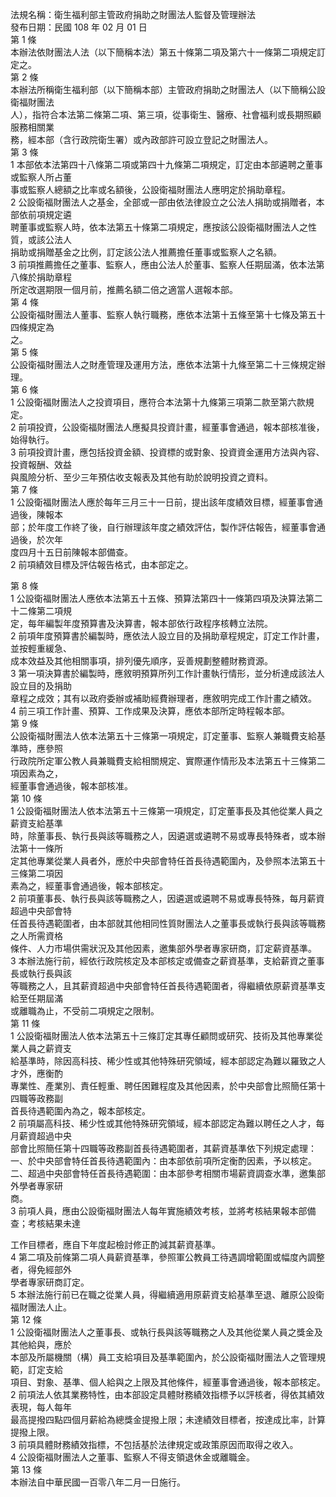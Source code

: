 法規名稱：衛生福利部主管政府捐助之財團法人監督及管理辦法  
發布日期：民國 108 年 02 月 01 日  
第 1 條  
本辦法依財團法人法（以下簡稱本法）第五十條第二項及第六十一條第二項規定訂定之。  
第 2 條  
本辦法所稱衛生福利部（以下簡稱本部）主管政府捐助之財團法人（以下簡稱公設衛福財團法  
人），指符合本法第二條第二項、第三項，從事衛生、醫療、社會福利或長期照顧服務相關業  
務，經本部（含行政院衛生署）或內政部許可設立登記之財團法人。  
第 3 條  
1 本部依本法第四十八條第二項或第四十九條第二項規定，訂定由本部遴聘之董事或監察人所占董  
事或監察人總額之比率或名額後，公設衛福財團法人應明定於捐助章程。  
2 公設衛福財團法人之基金，全部或一部由依法律設立之公法人捐助或捐贈者，本部依前項規定遴  
聘董事或監察人時，依本法第五十條第二項規定，應按該公設衛福財團法人之性質，或該公法人  
捐助或捐贈基金之比例，訂定該公法人推薦擔任董事或監察人之名額。  
3 前項推薦擔任之董事、監察人，應由公法人於董事、監察人任期屆滿，依本法第八條於捐助章程  
所定改選期限一個月前，推薦名額二倍之適當人選報本部。  
第 4 條  
公設衛福財團法人董事、監察人執行職務，應依本法第十五條至第十七條及第五十四條規定為  
之。  
第 5 條  
公設衛福財團法人之財產管理及運用方法，應依本法第十九條至第二十三條規定辦理。  
第 6 條  
1 公設衛福財團法人之投資項目，應符合本法第十九條第三項第二款至第六款規定。  
2 前項投資，公設衛福財團法人應擬具投資計畫，經董事會通過，報本部核准後，始得執行。  
3 前項投資計畫，應包括投資金額、投資標的或對象、投資資金運用方法與內容、投資報酬、效益  
與風險分析、至少三年預估收支報表及其他有助於說明投資之資料。  
第 7 條  
1 公設衛福財團法人應於每年三月三十一日前，提出該年度績效目標，經董事會通過後，陳報本  
部；於年度工作終了後，自行辦理該年度之績效評估，製作評估報告，經董事會通過後，於次年  
度四月十五日前陳報本部備查。  
2 前項績效目標及評估報告格式，由本部定之。  


第 8 條  
1 公設衛福財團法人應依本法第五十五條、預算法第四十一條第四項及決算法第二十二條第二項規  
定，每年編製年度預算書及決算書，報本部依行政程序核轉立法院。  
2 前項年度預算書於編製時，應依法人設立目的及捐助章程規定，訂定工作計畫，並按輕重緩急、  
成本效益及其他相關事項，排列優先順序，妥善規劃整體財務資源。  
3 第一項決算書於編製時，應敘明預算所列工作計畫執行情形，並分析達成該法人設立目的及捐助  
章程之成效；其有以政府委辦或補助經費辦理者，應敘明完成工作計畫之績效。  
4 前三項工作計畫、預算、工作成果及決算，應依本部所定時程報本部。  
第 9 條  
公設衛福財團法人依本法第五十三條第一項規定，訂定董事、監察人兼職費支給基準時，應參照  
行政院所定軍公教人員兼職費支給相關規定、實際運作情形及本法第五十三條第二項因素為之，  
經董事會通過後，報本部核准。  
第 10 條  
1 公設衛福財團法人依本法第五十三條第一項規定，訂定董事長及其他從業人員之薪資支給基準  
時，除董事長、執行長與該等職務之人，因遴選或遴聘不易或專長特殊者，或本辦法第十一條所  
定其他專業從業人員者外，應於中央部會特任首長待遇範圍內，及參照本法第五十三條第二項因  
素為之，經董事會通過後，報本部核定。  
2 前項董事長、執行長與該等職務之人，因遴選或遴聘不易或專長特殊，每月薪資超過中央部會特  
任首長待遇範圍者，由本部就其他相同性質財團法人之董事長或執行長與該等職務之人所需資格  
條件、人力市場供需狀況及其他因素，邀集部外學者專家研商，訂定薪資基準。  
3 本辦法施行前，經依行政院核定及本部核定或備查之薪資基準，支給薪資之董事長或執行長與該  
等職務之人，且其薪資超過中央部會特任首長待遇範圍者，得繼續依原薪資基準支給至任期屆滿  
或離職為止，不受前二項規定之限制。  
第 11 條  
1 公設衛福財團法人依本法第五十三條訂定其專任顧問或研究、技術及其他專業從業人員之薪資支  
給基準時，除因高科技、稀少性或其他特殊研究領域，經本部認定為難以羅致之人才外，應衡酌  
專業性、產業別、責任輕重、聘任困難程度及其他因素，於中央部會比照簡任第十四職等政務副  
首長待遇範圍內為之，報本部核定。  
2 前項屬高科技、稀少性或其他特殊研究領域，經本部認定為難以聘任之人才，每月薪資超過中央  
部會比照簡任第十四職等政務副首長待遇範圍者，其薪資基準依下列規定處理：  
一、於中央部會特任首長待遇範圍內：由本部依前項所定衡酌因素，予以核定。  
二、超過中央部會特任首長待遇範圍：由本部參考相關市場薪資調查水準，邀集部外學者專家研  
商。  
3 前項人員，應由公設衛福財團法人每年實施績效考核，並將考核結果報本部備查；考核結果未達  


工作目標者，應自下年度起檢討修正酌減其薪資基準。  
4 第二項及前條第二項人員薪資基準，參照軍公教員工待遇調增範圍或幅度內調整者，得免經部外  
學者專家研商訂定。  
5 本辦法施行前已在職之從業人員，得繼續適用原薪資支給基準至退、離原公設衛福財團法人止。  
第 12 條  
1 公設衛福財團法人之董事長、或執行長與該等職務之人及其他從業人員之獎金及其他給與，應於  
本部及所屬機關（構）員工支給項目及基準範圍內，於公設衛福財團法人之管理規範，訂定支給  
項目、對象、基準、個人給與之上限及其他條件，經董事會通過後，報本部核定。  
2 前項法人依其業務特性，由本部設定具體財務績效指標予以評核者，得依其績效表現，每人每年  
最高提撥四點四個月薪給為總獎金提撥上限；未達績效目標者，按達成比率，計算提撥上限。  
3 前項具體財務績效指標，不包括基於法律規定或政策原因而取得之收入。  
4 公設衛福財團法人之董事、監察人不得支領退休金或離職金。  
第 13 條  
本辦法自中華民國一百零八年二月一日施行。  


